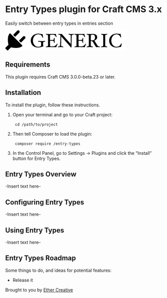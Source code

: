 # Entry Types plugin for Craft CMS 3.x

Easily switch between entry types in entries section

![Screenshot](resources/img/plugin-logo.png)

## Requirements

This plugin requires Craft CMS 3.0.0-beta.23 or later.

## Installation

To install the plugin, follow these instructions.

1. Open your terminal and go to your Craft project:

        cd /path/to/project

2. Then tell Composer to load the plugin:

        composer require /entry-types

3. In the Control Panel, go to Settings → Plugins and click the “Install” button for Entry Types.

## Entry Types Overview

-Insert text here-

## Configuring Entry Types

-Insert text here-

## Using Entry Types

-Insert text here-

## Entry Types Roadmap

Some things to do, and ideas for potential features:

* Release it

Brought to you by [Ether Creative](https://ethercreative.co.uk)
